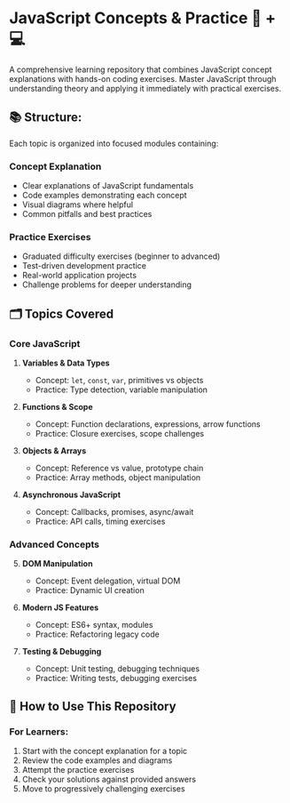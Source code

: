# JavaScript Concepts & Practice 🧠 + 💻

A comprehensive learning repository that combines JavaScript concept explanations with hands-on coding exercises. Master JavaScript through understanding theory and applying it immediately with practical exercises.

## 📚 Structure:

Each topic is organized into focused modules containing:

### Concept Explanation
- Clear explanations of JavaScript fundamentals
- Code examples demonstrating each concept
- Visual diagrams where helpful
- Common pitfalls and best practices

### Practice Exercises
- Graduated difficulty exercises (beginner to advanced)
- Test-driven development practice
- Real-world application projects
- Challenge problems for deeper understanding

## 🗂️ Topics Covered

### Core JavaScript
1. **Variables & Data Types**
   - Concept: `let`, `const`, `var`, primitives vs objects
   - Practice: Type detection, variable manipulation

2. **Functions & Scope**
   - Concept: Function declarations, expressions, arrow functions
   - Practice: Closure exercises, scope challenges

3. **Objects & Arrays**
   - Concept: Reference vs value, prototype chain
   - Practice: Array methods, object manipulation

4. **Asynchronous JavaScript**
   - Concept: Callbacks, promises, async/await
   - Practice: API calls, timing exercises

### Advanced Concepts
5. **DOM Manipulation**
   - Concept: Event delegation, virtual DOM
   - Practice: Dynamic UI creation

6. **Modern JS Features**
   - Concept: ES6+ syntax, modules
   - Practice: Refactoring legacy code

7. **Testing & Debugging**
   - Concept: Unit testing, debugging techniques
   - Practice: Writing tests, debugging exercises

## 🚀 How to Use This Repository

### For Learners:
1. Start with the concept explanation for a topic
2. Review the code examples and diagrams
3. Attempt the practice exercises
4. Check your solutions against provided answers
5. Move to progressively challenging exercises
